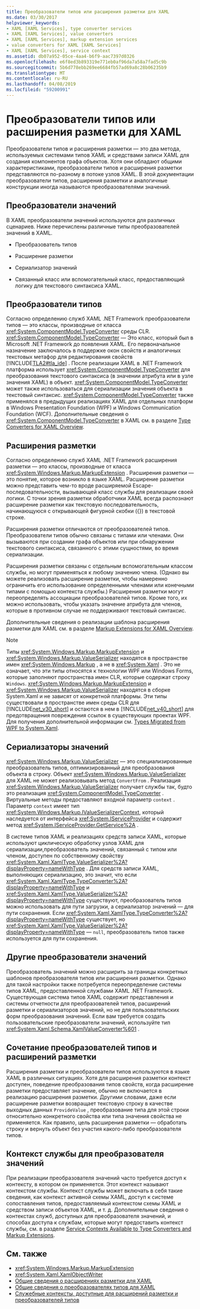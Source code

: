 ```yaml
---
title: Преобразователи типов или расширения разметки для XAML
ms.date: 03/30/2017
helpviewer_keywords:
- XAML [XAML Services], type converter services
- XAML [XAML Services], value converters
- XAML [XAML Services], markup extension services
- value converters for XAML [XAML Services]
- XAML [XAML Services], service context
ms.assetid: db07a952-05ce-4aa4-b6f9-aac7397d0326
ms.openlocfilehash: e6f8ed3b893319e771eb0af96da7a58a7fad5c9b
ms.sourcegitcommit: 5b6d778ebb269ee6684fb57ad69a8c28b06235b9
ms.translationtype: MT
ms.contentlocale: ru-RU
ms.lasthandoff: 04/08/2019
ms.locfileid: "59200991"
---
```

# <a name="type-converters-and-markup-extensions-for-xaml"></a>Преобразователи типов или расширения разметки для XAML
Преобразователи типов и расширения разметки — это два метода, используемых системами типов XAML и средствами записи XAML для создания компонентов графа объектов. Хотя они обладают общими характеристиками, преобразователи типов и расширения разметки представляются по-разному в потоке узлов XAML. В этой документации преобразователи типов, расширения разметки и аналогичные конструкции иногда называются преобразователями значений.  
  
<a name="value_converters"></a>   
## <a name="value-converters"></a>Преобразователи значений  
 В XAML преобразователи значений используются для различных сценариев. Ниже перечислены различные типы преобразователей значений в XAML.  
  
-   Преобразователь типов  
  
-   Расширение разметки  
  
-   Сериализатор значений  
  
-   Связанный класс или вспомогательный класс, предоставляющий логику для текстового синтаксиса XAML.  
  
<a name="type_converters"></a>   
## <a name="type-converters"></a>Преобразователи типов  
 Согласно определению служб XAML .NET Framework преобразователи типов — это классы, производные от класса <xref:System.ComponentModel.TypeConverter> среды CLR. <xref:System.ComponentModel.TypeConverter> — Это класс, который был в Microsoft .NET Framework до появления XAML. Его первоначальное назначение заключалось в поддержке окон свойств и аналогичных текстовых метафор для редактирования свойств [!INCLUDE[TLA2#tla_ide](../../../includes/tla2sharptla-ide-md.md)] . После реализации XAML в .NET Framework платформа использует <xref:System.ComponentModel.TypeConverter> для преобразования текстового синтаксиса (в значении атрибута или в узле значения XAML) в объект. <xref:System.ComponentModel.TypeConverter> может также использоваться для сериализации значения объекта в текстовый синтаксис. <xref:System.ComponentModel.TypeConverter> также применялся в предыдущих реализациях XAML для отдельных платформ в Windows Presentation Foundation (WPF) и Windows Communication Foundation (WCF). Дополнительные сведения о <xref:System.ComponentModel.TypeConverter> в XAML см. в разделе [Type Converters for XAML Overview](type-converters-for-xaml-overview.md).  
  
<a name="markup_extensions"></a>   
## <a name="markup-extensions"></a>Расширения разметки  
 Согласно определению служб XAML .NET Framework расширения разметки — это классы, производные от класса <xref:System.Windows.Markup.MarkupExtension> . Расширения разметки — это понятие, которое возникло в языке XAML. Расширение разметки можно представить чем-то вроде расширяемой Escape-последовательности, вызывающей класс службы для реализации своей логики. С точки зрения разметки обработчики XAML всегда распознают расширение разметки как текстовую последовательность, начинающуюся с открывающей фигурной скобки ({}) в текстовой строке.  
  
 Расширения разметки отличаются от преобразователей типов. Преобразователи типов обычно связаны с типами или членами. Они вызываются при создании графа объектов или при обнаружении текстового синтаксиса, связанного с этими сущностями, во время сериализации.  
  
 Расширения разметки связаны с отдельным вспомогательным классом службы, но могут применяться к любому значению члена. (Однако вы можете реализовать расширение разметки, чтобы намеренно ограничить его использование определенными членами или конечными типами с помощью контекста службы.) Расширения разметки могут переопределять ассоциации преобразователей типов. Кроме того, их можно использовать, чтобы указать значение атрибута для членов, которые в противном случае не поддерживают текстовый синтаксис.  
  
 Дополнительные сведения о реализации шаблона расширения разметки для XAML см. в разделе [Markup Extensions for XAML Overview](markup-extensions-for-xaml-overview.md).  
  
> [!NOTE]
>  Типы <xref:System.Windows.Markup.MarkupExtension> и <xref:System.Windows.Markup.ValueSerializer> находятся в пространстве имен <xref:System.Windows.Markup> , а не в <xref:System.Xaml> . Это не означает, что эти типы относятся к технологии WPF или Windows Forms, которые заполняют пространства имен CLR, которые содержат строку `Windows`. <xref:System.Windows.Markup.MarkupExtension> и <xref:System.Windows.Markup.ValueSerializer> находятся в сборке System.Xaml и не зависят от конкретной платформы. Эти типы существовали в пространстве имен среды CLR для [!INCLUDE[net_v30_short](../../../includes/net-v30-short-md.md)] и остаются в нем в [!INCLUDE[net_v40_short](../../../includes/net-v40-short-md.md)] для предотвращения повреждения ссылок в существующих проектах WPF. Для получения дополнительной информации см. [Types Migrated from WPF to System.Xaml](types-migrated-from-wpf-to-system-xaml.md).  
  
<a name="value_serializers"></a>   
## <a name="value-serializers"></a>Сериализаторы значений  
 <xref:System.Windows.Markup.ValueSerializer> — это специализированные преобразователь типов, оптимизированный для преобразования объекта в строку. Объект <xref:System.Windows.Markup.ValueSerializer> для XAML не может реализовывать метод `ConvertFrom` . Реализация <xref:System.Windows.Markup.ValueSerializer> получает службы так, будто это реализация <xref:System.ComponentModel.TypeConverter> . Виртуальные методы предоставляют входной параметр `context` . Параметр `context` имеет тип <xref:System.Windows.Markup.IValueSerializerContext>, который наследуется от интерфейса <xref:System.IServiceProvider> и содержит метод <xref:System.IServiceProvider.GetService%2A> .  
  
 В системе типов XAML и реализациях средств записи XAML, которые используют циклическую обработку узлов XAML для сериализации,преобразователь значений, связанный с типом или членом, доступен по собственному свойству <xref:System.Xaml.XamlType.ValueSerializer%2A?displayProperty=nameWithType> . Для средств записи XAML, выполняющих сериализацию, это значит, что если <xref:System.Xaml.XamlType.TypeConverter%2A?displayProperty=nameWithType> и <xref:System.Xaml.XamlType.ValueSerializer%2A?displayProperty=nameWithType> существуют, преобразователь типов можно использовать для пути загрузки, а сериализатор значений — для пути сохранения. Если <xref:System.Xaml.XamlType.TypeConverter%2A?displayProperty=nameWithType> существует, но <xref:System.Xaml.XamlType.ValueSerializer%2A?displayProperty=nameWithType> — `null`, преобразователь типов также используется для пути сохранения.  
  
<a name="other_value_converters"></a>   
## <a name="other-value-converters"></a>Другие преобразователи значений  
 Преобразователь значений можно расширить за границы конкретных шаблонов преобразователя типов или расширения разметки. Однако для такой настройки также потребуется переопределение системы типов XAML, предоставленной службами XAML .NET Framework. Существующая система типов XAML содержит представления и системы отчетности для преобразователей типов, расширений разметки и сериализаторов значений, но не для пользовательских форм преобразования значений. Если вам требуется создать пользовательские преобразователи значений, используйте тип <xref:System.Xaml.Schema.XamlValueConverter%601> .  
  
<a name="type_converters_and_markup_extensions_in_combination"></a>   
## <a name="type-converters-and-markup-extensions-in-combination"></a>Сочетание преобразователей типов и расширений разметки  
 Расширения разметки и преобразователи типов используются в языке XAML в различных ситуациях. Хотя для расширения разметки контекст доступен, поведение преобразования типов свойств, когда расширение разметки предоставляет значение, обычно не включается в реализацию расширения разметки. Другими словами, даже если расширение разметки возвращает текстовую строку в качестве выходных данных `ProvideValue` , преобразование типа для этой строки относительно конкретного свойства или типа значения свойства не применяется. Как правило, цель расширения разметки — обработать строку и вернуть объект без участия какого-либо преобразователя типов.  
  
<a name="service_context_for_a_value_converter"></a>   
## <a name="service-context-for-a-value-converter"></a>Контекст службы для преобразователя значений  
 При реализации преобразователя значений часто требуется доступ к контексту, в котором он применяется. Этот контекст называют контекстом службы. Контекст службы может включать в себя такие сведения, как контекст активной схемы XAML, доступ к системе сопоставления типов, предоставляемый контекстом схемы XAML и средством записи объектов XAML, и т. д. Дополнительные сведения о контекстах служб, доступных для преобразователя значений, и способах доступа к службам, которые могут предоставить контекст службы, см. в разделе [Service Contexts Available to Type Converters and Markup Extensions](service-contexts-available-to-type-converters-and-markup-extensions.md).  
  
## <a name="see-also"></a>См. также

- <xref:System.Windows.Markup.MarkupExtension>
- <xref:System.Xaml.XamlObjectWriter>
- [Общие сведения о расширениях разметки для XAML](markup-extensions-for-xaml-overview.md)
- [Общие сведения о преобразователях типов для XAML](type-converters-for-xaml-overview.md)
- [Служебные контексты, доступные для расширений разметки и преобразователей типов](service-contexts-available-to-type-converters-and-markup-extensions.md)
